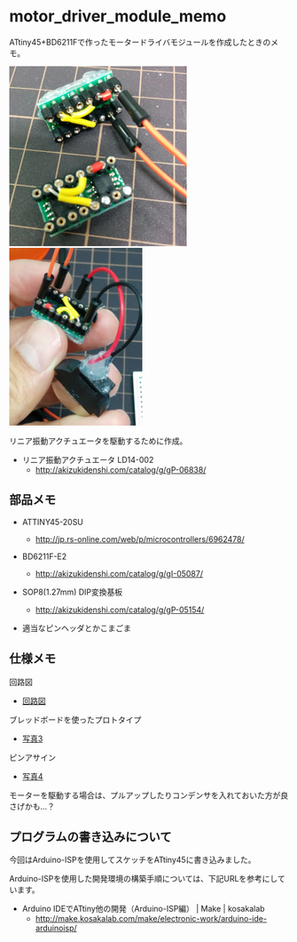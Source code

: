 motor_driver_module_memo
====
ATtiny45+BD6211Fで作ったモータードライバモジュールを作成したときのメモ。

![写真1](https://github.com/yoggy/motor_driver_module_memo/blob/master/assets/photo1.jpg)
![写真2](https://github.com/yoggy/motor_driver_module_memo/blob/master/assets/photo2.jpg)


リニア振動アクチュエータを駆動するために作成。

* リニア振動アクチュエータ LD14-002
  * http://akizukidenshi.com/catalog/g/gP-06838/


部品メモ
----
* ATTINY45-20SU
  * http://jp.rs-online.com/web/p/microcontrollers/6962478/

* BD6211F-E2
  * http://akizukidenshi.com/catalog/g/gI-05087/

* SOP8(1.27mm) DIP変換基板
  * http://akizukidenshi.com/catalog/g/gP-05154/

* 適当なピンヘッダとかこまごま

仕様メモ
----
回路図
* [回路図](https://github.com/yoggy/motor_driver_module_memo/blob/master/assets/motor_driver_module.png)

ブレッドボードを使ったプロトタイプ
* [写真3](https://github.com/yoggy/motor_driver_module_memo/blob/master/assets/photo3.jpg)

ピンアサイン
* [写真4](https://github.com/yoggy/motor_driver_module_memo/blob/master/assets/photo4.jpg)

モーターを駆動する場合は、プルアップしたりコンデンサを入れておいた方が良さげかも…？

プログラムの書き込みについて
----
今回はArduino-ISPを使用してスケッチをATtiny45に書き込みました。

Arduino-ISPを使用した開発環境の構築手順については、下記URLを参考にしています。

* Arduino IDEでATtiny他の開発（Arduino-ISP編） | Make | kosakalab
  * http://make.kosakalab.com/make/electronic-work/arduino-ide-arduinoisp/
